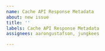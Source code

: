 ```yaml
---
name: Cache API Response Metadata
about: new issue
title: ''
labels: Cache API Response Metadata
assignees: aarongustafson, jungkees

---
```



